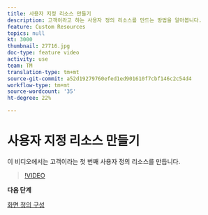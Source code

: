 ```yaml
---
title: 사용자 지정 리소스 만들기
description: 고객이라고 하는 사용자 정의 리소스를 만드는 방법을 알아봅니다.
feature: Custom Resources
topics: null
kt: 3000
thumbnail: 27716.jpg
doc-type: feature video
activity: use
team: TM
translation-type: tm+mt
source-git-commit: a52d19279760efed1ed901610f7cbf146c2c54d4
workflow-type: tm+mt
source-wordcount: '35'
ht-degree: 22%

---
```



# 사용자 지정 리소스 만들기

이 비디오에서는 고객이라는 첫 번째 사용자 정의 리소스를 만듭니다.

>[!VIDEO](https://video.tv.adobe.com/v/27716?quality=9)

**다음 단계**

[화면 정의 구성](./configuring-a-screen-definition-for-a-custom-resource.md)
